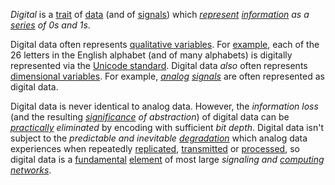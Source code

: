 *Digital* is a [trait](https://github.com/gcassel/Modular-Organization-Terminology/blob/master/terms/trait.md) of [data](https://github.com/gcassel/Modular-Organization-Terminology/blob/master/terms/data.md) (and of [signals](https://github.com/gcassel/Modular-Organization-Terminology/blob/master/terms/signal.md)) which *[represent](https://github.com/gcassel/Modular-Organization-Terminology/blob/master/terms/representation.md) [information](https://github.com/gcassel/Modular-Organization-Terminology/blob/master/terms/information.md) as a [series](https://github.com/gcassel/Modular-Organization-Terminology/blob/master/terms/series.md) of 0s and 1s*.

Digital data often represents [qualitative variables](https://github.com/gcassel/Modular-Organization-Terminology/blob/master/compound-terms/qualitative-variable.md).  For [example](https://github.com/gcassel/Modular-Organization-Terminology/blob/master/terms/example.md), each of the 26 letters in the English alphabet (and of many alphabets) is digitally represented via the [Unicode standard](http://unicode.org/standard/standard.html). Digital data *also* often represents [dimensional variables](https://github.com/gcassel/Modular-Organization-Terminology/blob/master/compound-terms/dimensional-variable.md).  For example, *[analog](https://github.com/gcassel/Modular-Organization-Terminology/blob/master/terms/analog.md) [signals](https://github.com/gcassel/Modular-Organization-Terminology/blob/master/terms/signal.md)* are often represented as digital data.  

Digital data is never identical to analog data.  However, the *information loss* (and the resulting *[significance](https://github.com/gcassel/Modular-Organization-Terminology/blob/master/terms/significance.md) of abstraction*) of digital data can be *[practically](https://github.com/gcassel/Modular-Organization-Terminology/blob/master/terms/plan.md) eliminated* by encoding with sufficient *bit depth*.   Digital data isn't subject to the *predictable and inevitable [degradation](https://github.com/gcassel/Modular-Organization-Terminology/blob/master/terms/degrade.md)* which analog data experiences when repeatedly [replicated](https://github.com/gcassel/Modular-Organization-Terminology/blob/master/terms/replicate.md), [transmitted](https://github.com/gcassel/Modular-Organization-Terminology/blob/master/terms/transmit.md) or [processed](https://github.com/gcassel/Modular-Organization-Terminology/blob/master/terms/process.md), so digital data is a [fundamental](https://github.com/gcassel/Modular-Organization-Terminology/blob/master/terms/base.md) [element](https://github.com/gcassel/Modular-Organization-Terminology/blob/master/terms/element.md) of most large *signaling and [computing](https://github.com/gcassel/Modular-Organization-Terminology/blob/master/terms/compute.md) [networks](https://github.com/gcassel/Modular-Organization-Terminology/blob/master/terms/network.md)*.
